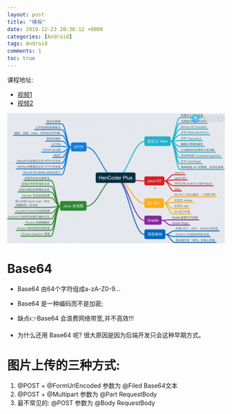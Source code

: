 ```yaml
---
layout: post
title: "模板"
date: 2019-12-23 20:36:12 +0800
categories: [Android]
tags: Android
comments: 1
toc: true
---
```


课程地址:
- [视频1](https://ke.qq.com/webcourse/index.html#cid=334710&term_id=100397234&taid=2798467546422134&vid=5285890786251677089)
- [视频2](https://ke.qq.com/course/130901?taid=1566219954159445&dialog=1)


![导图](/files/androidhigh/导图.png)
# Base64

- Base64 由64个字符组成a-zA-Z0-9...
- Base64 是一种编码而不是加密;
- 缺点👉Base64 会浪费网络带宽,并不高效!!!

- 为什么还用 Base64 呢?
  很大原因是因为后端开发只会这种早期方式。

# 图片上传的三种方式:
1. @POST + @FormUrlEncoded 参数为 @Filed Base64文本
2. @POST + @Multipart 参数为 @Part RequestBody
3. 最不常见的: @POST 参数为 @Body RequestBody
